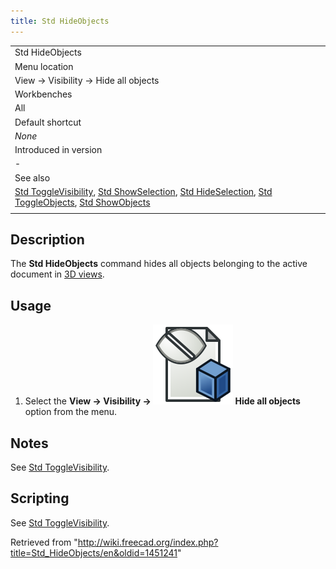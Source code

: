 ```yaml
---
title: Std HideObjects
---
```


|                                                                                                                                                                                                                                                                                                                    |
| ------------------------------------------------------------------------------------------------------------------------------------------------------------------------------------------------------------------------------------------------------------------------------------------------------------------ |
| Std HideObjects                                                                                                                                                                                                                                                                                                    |
| Menu location                                                                                                                                                                                                                                                                                                      |
| View → Visibility → Hide all objects                                                                                                                                                                                                                                                                               |
| Workbenches                                                                                                                                                                                                                                                                                                        |
| All                                                                                                                                                                                                                                                                                                                |
| Default shortcut                                                                                                                                                                                                                                                                                                   |
| _None_                                                                                                                                                                                                                                                                                                             |
| Introduced in version                                                                                                                                                                                                                                                                                              |
| -                                                                                                                                                                                                                                                                                                                  |
| See also                                                                                                                                                                                                                                                                                                           |
| [Std ToggleVisibility](/Std_ToggleVisibility "Std ToggleVisibility"), [Std ShowSelection](/Std_ShowSelection "Std ShowSelection"), [Std HideSelection](/Std_HideSelection "Std HideSelection"), [Std ToggleObjects](/Std_ToggleObjects "Std ToggleObjects"), [Std ShowObjects](/Std_ShowObjects "Std ShowObjects") |
|                                                                                                                                                                                                                                                                                                                    |

## Description

The **Std HideObjects** command hides all objects belonging to the active document in [3D views](/3D_view "3D view").

## Usage

1. Select the **View → Visibility → ![](/src/assets/images/Std_HideObjects.svg) Hide all objects** option from the menu.

## Notes

See [Std ToggleVisibility](/Std_ToggleVisibility#Notes "Std ToggleVisibility").

## Scripting

See [Std ToggleVisibility](/Std_ToggleVisibility#Scripting "Std ToggleVisibility").

Retrieved from "<http://wiki.freecad.org/index.php?title=Std_HideObjects/en&oldid=1451241>"
